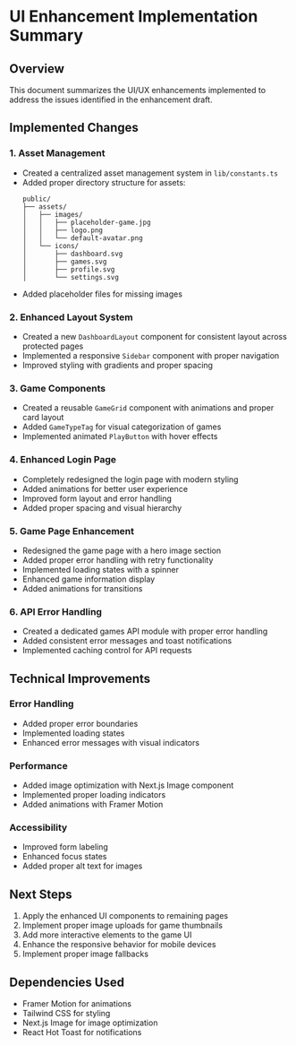 # UI Enhancement Implementation Summary

## Overview
This document summarizes the UI/UX enhancements implemented to address the issues identified in the enhancement draft.

## Implemented Changes

### 1. Asset Management
- Created a centralized asset management system in `lib/constants.ts`
- Added proper directory structure for assets:
  ```
  public/
  ├── assets/
  │   ├── images/
  │   │   ├── placeholder-game.jpg
  │   │   ├── logo.png
  │   │   └── default-avatar.png
  │   └── icons/
  │       ├── dashboard.svg
  │       ├── games.svg
  │       ├── profile.svg
  │       └── settings.svg
  ```
- Added placeholder files for missing images

### 2. Enhanced Layout System
- Created a new `DashboardLayout` component for consistent layout across protected pages
- Implemented a responsive `Sidebar` component with proper navigation
- Improved styling with gradients and proper spacing

### 3. Game Components
- Created a reusable `GameGrid` component with animations and proper card layout
- Added `GameTypeTag` for visual categorization of games
- Implemented animated `PlayButton` with hover effects

### 4. Enhanced Login Page
- Completely redesigned the login page with modern styling
- Added animations for better user experience
- Improved form layout and error handling
- Added proper spacing and visual hierarchy

### 5. Game Page Enhancement
- Redesigned the game page with a hero image section
- Added proper error handling with retry functionality
- Implemented loading states with a spinner
- Enhanced game information display
- Added animations for transitions

### 6. API Error Handling
- Created a dedicated games API module with proper error handling
- Added consistent error messages and toast notifications
- Implemented caching control for API requests

## Technical Improvements

### Error Handling
- Added proper error boundaries
- Implemented loading states
- Enhanced error messages with visual indicators

### Performance
- Added image optimization with Next.js Image component
- Implemented proper loading indicators
- Added animations with Framer Motion

### Accessibility
- Improved form labeling
- Enhanced focus states
- Added proper alt text for images

## Next Steps
1. Apply the enhanced UI components to remaining pages
2. Implement proper image uploads for game thumbnails
3. Add more interactive elements to the game UI
4. Enhance the responsive behavior for mobile devices
5. Implement proper image fallbacks

## Dependencies Used
- Framer Motion for animations
- Tailwind CSS for styling
- Next.js Image for image optimization
- React Hot Toast for notifications 